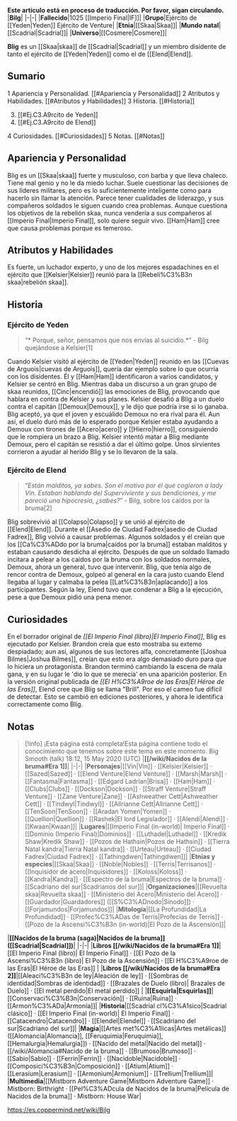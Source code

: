 **Este artículo está en proceso de traducción. Por favor, sigan circulando.**
|**Bilg**|
|-|-|
|**Fallecido**|1025 [[Imperio Final\|IF]]|
|**Grupo**|Ejército de [[Yeden\|Yeden]] Ejército de Venture|
|**Etnia**|[[Skaa\|Skaa]]|
|**Mundo natal**|[[Scadrial\|Scadrial]]|
|**Universo**|[[Cosmere\|Cosmere]]|

**Blig** es un [[Skaa\|skaa]] de [[Scadrial\|Scadrial]] y un miembro disidente de tanto el ejército de [[Yeden\|Yeden]] como el de [[Elend\|Elend]].

## Sumario

1 Apariencia y Personalidad. [[#Apariencia y Personalidad]] 
2 Atributos y Habilidades. [[#Atributos y Habilidades]] 
3 Historia. [[#Historia]] 

3. [[#Ej.C3.A9rcito de Yeden]] 
3. [[#Ej.C3.A9rcito de Elend]] 


4 Curiosidades. [[#Curiosidades]] 
5 Notas. [[#Notas]] 


## Apariencia y Personalidad
Blig es un [[Skaa\|skaa]] fuerte y musculoso, con barba y que lleva chaleco.
Tiene mal genio y no le da miedo luchar. Suele cuestionar las decisiones de sus líderes militares, pero es lo suficientemente inteligente como para hacerlo sin llamar la atención. Parece tener cualidades de liderazgo, y sus compañeros soldados le siguen cuando crea problemas. Aunque cuestiona los objetivos de la rebelión skaa, nunca vendería a sus compañeros al [[Imperio Final\|Imperio Final]], solo quiere seguir vivo. [[Ham\|Ham]] cree que causa problemas porque es temeroso.

## Atributos y Habilidades
Es fuerte, un luchador experto, y uno de los mejores espadachines en el ejército que [[Kelsier\|Kelsier]] reunió para la [[Rebeli%C3%B3n skaa\|rebelión skaa]].

## Historia
### Ejército de Yeden
>“* Porque, señor, pensamos que nos envías al suicidio.*”
\- Bilg quejándose a Kelsier[1]


Cuando Kelsier visitó al ejército de [[Yeden\|Yeden]] reunido en las [[Cuevas de Arguois\|cuevas de Arguois]], quería dar ejemplo sobre lo que ocurría con los disidentes. Él y [[Ham\|Ham]] identificaron a varios candidatos, y Kelsier se centró en Blig. Mientras daba un discurso a un gran grupo de skaa reunidos, [[Cinc\|encendió]] las emociones de Blig, provocando que hablara en contra de Kelsier y sus planes. Kelsier desafió a Blig a un duelo contra el capitán [[Demoux\|Demoux]], y le dijo que podría irse si lo ganaba. Blig aceptó, ya que el joven y escuálido Demoux no era rival para él. Aun así, el duelo duró más de lo esperado porque Kelsier estaba ayudando a Demoux con tirones de [[Acero\|acero]] y [[Hierro\|hierro]], consiguiendo que le rompiera un brazo a Blig. Kelsier intentó matar a Blig mediante Demoux, pero el capitán se resistió a dar el último golpe. Unos sirvientes corrieron a ayudar al herido Blig y se lo llevaron de la sala.

### Ejército de Elend
>“*Están malditos, ya sabes. Son el motivo por el que cogieron a lady Vin. Estaban hablando del Superviviente y sus bendiciones, y me pareció una hipocresía, ¿sabes?*”
\- Bilg, sobre los caídos por la bruma[2]


Blig sobrevivió al [[Colapso\|Colapso]] y se unió al ejército de [[Elend\|Elend]]. Durante el [[Asedio de Ciudad Fadrex\|asedio de Ciudad Fadrex]], Blig volvió a causar problemas. Algunos soldados y él creían que los [[Ca%C3%ADdo por la bruma\|caídos por la bruma]] estaban malditos y estaban causando desdicha al ejército. Después de que un soldado llamado  incitara a pelear a los caidos por la bruma con los soldados normales, Demoux, ahora un general, tuvo que intervenir. Blig, que tenía algo de rencor contra de Demoux, golpeó al general en la cara justo cuando Elend llegaba al lugar y calmaba la pelea [[Lat%C3%B3n\|aplacando]] a los participantes. Según la ley, Elend tuvo que condenar a Blig a la ejecución, pese a que Demoux pidió una pena menor.

## Curiosidades
En el borrador original de *[[El Imperio Final (libro)\|El Imperio Final]]*, Blig es ejecutado por Kelsier. Brandon creía que esto mostraba su extemo despiadado; aun así, algunos de sus lectores alfa, concretamente [[Joshua Bilmes\|Joshua Bilmes]], creían que esto era algo demasiado duro para que lo hiciera un protagonista. Brandon terminó cambiando la escena de mala gana, y en su lugar le 'dio lo que se merecía' en una aparición posterior.
En la versión original publicada de *[[El H%C3%A9roe de las Eras\|El Héroe de las Eras]]*, Elend cree que Blig se llama "Brill". Por eso el cameo fue difícil de detectar. Esto se cambió en ediciones posteriores, y ahora le identifica correctamente como Blig.
## Notas

> [!info] ¡Esta página está completa!Esta página contiene todo el conocimiento que tenemos sobre este tema en este momento.
Big Smooth (talk) 18:12, 15 May 2020 (UTC)
|**[[/wiki/Nacidos de la bruma#Era 1]]**|
|-|-|
|**Personajes**|[[Vin\|Vin]] · [[Kelsier\|Kelsier]] · [[Sazed\|Sazed]] · [[Elend Venture\|Elend Venture]] · [[Marsh\|Marsh]] · [[Fantasma\|Fantasma]] · [[Edgard Ladrian\|Brisa]] · [[Ham\|Ham]] · [[Clubs\|Clubs]] · [[Dockson\|Dockson]] · [[Straff Venture\|Straff Venture]] · [[Zane Venture\|Zane]] · [[Ashweather Cett\|Ashweather Cett]] · [[Tindwyl\|Tindwyl]] · [[Allrianne Cett\|Allrianne Cett]] · [[TenSoon\|TenSoon]] · [[Aradan Yomen\|Yomen]] · [[Quellion\|Quellion]] · [[Rashek\|El lord Legislador]] · [[Alendi\|Alendi]] · [[Kwaan\|Kwaan]]|
|**Lugares**|[[Imperio Final (in-world)\| Imperio Final]] · [[Dominio (Imperio Final)\|Dominios]] · [[Luthadel\|Luthadel]] · [[Kredik Shaw\|Kredik Shaw]] · [[Pozos de Hathsin\|Pozos de Hathsin]] · [[Tierra Natal kandra\|Tierra Natal kandra]] · [[Urteau\|Urteau]] · [[Ciudad Fadrex\|Ciudad Fadrex]] · [[Tathingdwen\|Tathingdwen]]|
|**Etnias y especies**|[[Skaa\|Skaa]] · [[Noble\|Nobles]] · [[Terris\|Terrisanos]] · [[Inquisidor de acero\|Inquisidores]] · [[Koloss\|Koloss]] · [[Kandra\|Kandra]] · [[Espectro de la bruma\|Espectros de la bruma]] · [[Scadriano del sur\|Scadrianos del sur]]|
|**Organizaciones**|[[Revuelta skaa\|Revuelta skaa]] · [[Ministerio del Acero\|Ministerio del Acero]] · [[Guardador\|Guardadores]] ([[S%C3%ADnodo\|Sínodo]]) · [[Forjamundos\|Forjamundos]]|
|**Mitología**|[[La Profundidad\|La Profundidad]] · [[Profec%C3%ADas de Terris\|Profecías de Terris]] · [[Pozo de la Ascensi%C3%B3n (in-world)\|El Pozo de la Ascensión]]|

|**[[Nacidos de la bruma (saga)\|Nacidos de la bruma]] ([[Scadrial\|Scadrial]])**|
|-|-|
|**Libros [[/wiki/Nacidos de la bruma#Era 1]]**|[[El Imperio Final (libro)\| El Imperio Final]] · [[El Pozo de la Ascensi%C3%B3n (libro)\| El Pozo de la Ascensión]] · [[El H%C3%A9roe de las Eras\|El Héroe de las Eras]] |
|**Libros [[/wiki/Nacidos de la bruma#Era 2]]**|[[Aleaci%C3%B3n de ley\|Aleación de ley]] · [[Sombras de identidad\|Sombras de identidad]] · [[Brazales de Duelo (libro)\| Brazales de Duelo]] · [[El metal perdido\|El metal perdido]]  |
|**[[Esquirla\|Esquirlas]]**|[[Conservaci%C3%B3n\|Conservación]] · [[Ruina\|Ruina]] · [[Armon%C3%ADa\|Armonía]]|
|**Historia**|[[Scadrial cl%C3%A1sico\|Scadrial clásico]] · [[El Imperio Final (in-world)\| El Imperio Final]] · [[Catacendro\|Catacendro]] · [[Elendel\|Elendel]] · [[Scadriano del sur\|Scadriano del sur]]|
|**Magia**|[[Artes met%C3%A1licas\|Artes metálicas]] ([[Alomancia\|Alomancia]], [[Feruquimia\|Feruquimia]], [[Hemalurgia\|Hemalurgia]]) · [[Nacido del metal\|Nacido del metal]] · [[/wiki/Alomancia#Nacido de la bruma]] · [[Brumoso\|Brumoso]] · [[Sabio\|Sabio]] · [[Ferrin\|Ferrin]] · [[Nacidoble\|Nacidoble]] · [[Composici%C3%B3n\|Composición]] · [[Atium\|Atium]] · [[Lerasium\|Lerasium]] · [[Armonium\|Armonium]] · [[Trellium\|Trellium]]|
|**Multimedia**|[[Mistborn Adventure Game\|Mistborn Adventure Game‎‎]] · Mistborn: Birthright · [[Pel%C3%ADcula de Nacidos de la bruma\|Película de Nacidos de la bruma]] · Mistborn: House War|



https://es.coppermind.net/wiki/Bilg